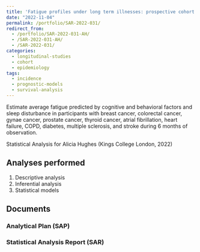 ```yaml
---
title: 'Fatigue profiles under long term illnesses: prospective cohort study'
date: "2022-11-04"
permalink: /portfolio/SAR-2022-031/
redirect_from:
  - /portfolio/SAR-2022-031-AH/
  - /SAR-2022-031-AH/
  - /SAR-2022-031/
categories:
  - longitudinal-studies
  - cohort
  - epidemiology
tags:
  - incidence
  - prognostic-models
  - survival-analysis
---
```


Estimate average fatigue predicted by cognitive and behavioral factors and sleep disturbance in participants with breast cancer, colorectal cancer, gynae cancer, prostate cancer, thyroid cancer, atrial fibrillation, heart failure, COPD, diabetes, multiple sclerosis, and stroke during 6 months of observation.

Statistical Analysis for Alicia Hughes (Kings College London, 2022)
<!-- Technical Report for Alicia Hughes (Kings College London, 2022) -->

## Analyses performed

1. Descriptive analysis
1. Inferential analysis
1. Statistical models

## Documents

<!-- The client has requested that this analysis be kept confidential until a future date, determined by the client. -->
<!-- All documents from this consultation are therefore not published online and only the title and year of the analysis will be included in the consultant's Portfolio. -->
<!-- After the agreed date is reached, the documents will be released. -->

<!-- The client has requested that this analysis be kept confidential. -->
<!-- All documents from this consultation are therefore not published online and only the title and year of the analysis will be included in the consultant's Portfolio. -->

### Analytical Plan (SAP)

<!-- - [PDF][sap] -->

### Statistical Analysis Report (SAR)

<!-- - [PDF][sar] -->

<!-- ## Associated analyses -->

<!-- This analysis is part of a larger project and is supported by other analyses, linked below. -->

<!-- **[assoc_title]** -->

<!-- <[assoc_link]> -->

<!-- --- -->

[sap]: /files/SAP-2022-031-AH-v01.pdf
[sar]: /files/SAR-2022-031-AH-v01.pdf
